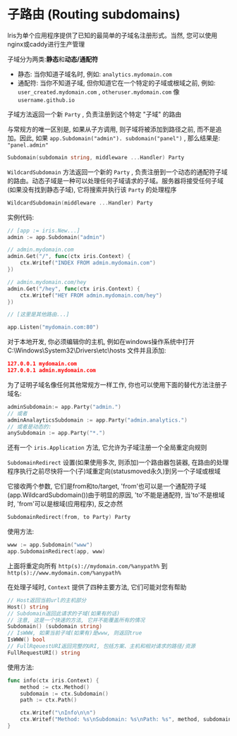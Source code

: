 # 子路由 (Routing subdomains)

Iris为单个应用程序提供了已知的最简单的子域名注册形式。当然, 您可以使用nginx或caddy进行生产管理

子域分为两类:**静态**和**动态/通配符**

- 静态: 当你知道子域名时, 例如: `analytics.mydomain.com`
- 通配符: 当你不知道子域, 但你知道它在一个特定的子域或根域之前, 例如: `user_created.mydomain.com` , `otheruser.mydomain.com` 像 `username.github.io`

子域方法返回一个新 `Party` , 负责注册到这个特定 "子域" 的路由

与常规方的唯一区别是, 如果从子方调用, 则子域将被添加到路径之前, 而不是追加。因此, 如果 `app.Subdomain("admin"). subdomain("panel")` , 那么结果是: `"panel.admin"`

```go
Subdomain(subdomain string, middleware ...Handler) Party
```

`WildcardSubdomain` 方法返回一个新的 `Party` , 负责注册到一个动态的通配符子域的路由。动态子域是一种可以处理任何子域请求的子域。服务器将接受任何子域(如果没有找到静态子域), 它将搜索并执行该 `Party` 的处理程序

```go
WildcardSubdomain(middleware ...Handler) Party
```

实例代码:

```go
// [app := iris.New...]
admin := app.Subdomain("admin")

// admin.mydomain.com
admin.Get("/", func(ctx iris.Context) {
    ctx.Writef("INDEX FROM admin.mydomain.com")
})

// admin.mydomain.com/hey
admin.Get("/hey", func(ctx iris.Context) {
    ctx.Writef("HEY FROM admin.mydomain.com/hey")
})

// [这里是其他路由...]

app.Listen("mydomain.com:80")
```

对于本地开发, 你必须编辑你的主机, 例如在windows操作系统中打开 C:\Windows\System32\Drivers\etc\hosts 文件并且添加: 

```json
127.0.0.1 mydomain.com
127.0.0.1 admin.mydomain.com
```

为了证明子域名像任何其他常规方一样工作, 你也可以使用下面的替代方法注册子域名:

```go
adminSubdomain:= app.Party("admin.")
// 或者
adminAnalayticsSubdomain := app.Party("admin.analytics.")
// 或者是动态的:
anySubdomain := app.Party("*.")
```

还有一个 `iris.Application` 方法, 它允许为子域注册一个全局重定向规则

`SubdomainRedirect` 设置(如果使用多次, 则添加)一个路由器包装器, 在路由的处理程序执行之前尽快将一个(子)域重定向(statusmoved永久)到另一个子域或根域

它接收两个参数, 它们是from和to/target, 'from'也可以是一个通配符子域(app.WildcardSubdomain())由于明显的原因, 'to'不能是通配符, 当'to'不是根域时, 'from'可以是根域(应用程序), 反之亦然

```go
SubdomainRedirect(from, to Party) Party
```

使用方法:

```go
www := app.Subdomain("www")
app.SubdomainRedirect(app, www)
```

上面将重定向所有 `http(s)://mydomain.com/%anypath%` 到 `http(s)://www.mydomain.com/%anypath%`

在处理子域时, `Context` 提供了四种主要方法, 它们可能对您有帮助

```go
// Host返回当前url的主机部分
Host() string
// Subdomain返回此请求的子域(如果有的话)
// 注意, 这是一个快速的方法, 它并不能覆盖所有的情况
Subdomain() (subdomain string)
// IsWWW, 如果当前子域(如果有)是www, 则返回true
IsWWW() bool
// FullRqeuestURI返回完整的URI, 包括方案、主机和相对请求的路径/资源
FullRequestURI() string
```

使用方法:

```go
func info(ctx iris.Context) {
    method := ctx.Method()
    subdomain := ctx.Subdomain()
    path := ctx.Path()

    ctx.Writef("\nInfo\n\n")
    ctx.Writef("Method: %s\nSubdomain: %s\nPath: %s", method, subdomain, path)
}
```
